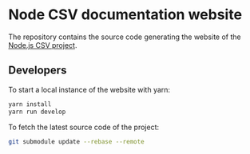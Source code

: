 # Node CSV documentation website

The repository contains the source code generating the website of the [Node.js CSV project](https://csv.js.org).

## Developers

To start a local instance of the website with yarn:

```bash
yarn install
yarn run develop
```

To fetch the latest source code of the project:

```bash
git submodule update --rebase --remote
```
